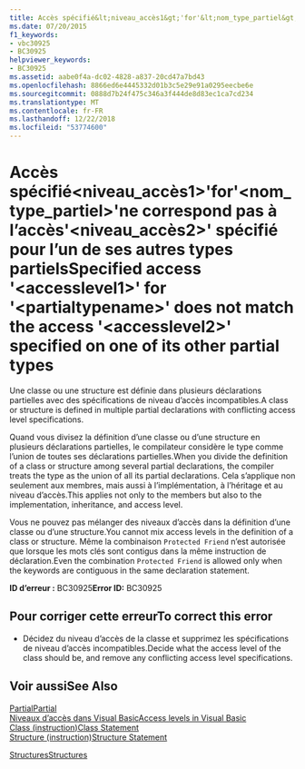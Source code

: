 ```yaml
---
title: Accès spécifié&lt;niveau_accès1&gt;'for'&lt;nom_type_partiel&gt;'ne correspond pas à l’accès'&lt;niveau_accès2&gt;' spécifié pour l’un de ses autres types partiels
ms.date: 07/20/2015
f1_keywords:
- vbc30925
- BC30925
helpviewer_keywords:
- BC30925
ms.assetid: aabe0f4a-dc02-4828-a837-20cd47a7bd43
ms.openlocfilehash: 8866ed6e4445332d01b3c5e29e91a0295eecbe6e
ms.sourcegitcommit: 0888d7b24f475c346a3f444de8d83ec1ca7cd234
ms.translationtype: MT
ms.contentlocale: fr-FR
ms.lasthandoff: 12/22/2018
ms.locfileid: "53774600"
---
```

# <a name="specified-access-ltaccesslevel1gt-for-ltpartialtypenamegt-does-not-match-the-access-ltaccesslevel2gt-specified-on-one-of-its-other-partial-types"></a><span data-ttu-id="5478d-102">Accès spécifié&lt;niveau_accès1&gt;'for'&lt;nom_type_partiel&gt;'ne correspond pas à l’accès'&lt;niveau_accès2&gt;' spécifié pour l’un de ses autres types partiels</span><span class="sxs-lookup"><span data-stu-id="5478d-102">Specified access '&lt;accesslevel1&gt;' for '&lt;partialtypename&gt;' does not match the access '&lt;accesslevel2&gt;' specified on one of its other partial types</span></span>
<span data-ttu-id="5478d-103">Une classe ou une structure est définie dans plusieurs déclarations partielles avec des spécifications de niveau d’accès incompatibles.</span><span class="sxs-lookup"><span data-stu-id="5478d-103">A class or structure is defined in multiple partial declarations with conflicting access level specifications.</span></span>  
  
 <span data-ttu-id="5478d-104">Quand vous divisez la définition d’une classe ou d’une structure en plusieurs déclarations partielles, le compilateur considère le type comme l’union de toutes ses déclarations partielles.</span><span class="sxs-lookup"><span data-stu-id="5478d-104">When you divide the definition of a class or structure among several partial declarations, the compiler treats the type as the union of all its partial declarations.</span></span> <span data-ttu-id="5478d-105">Cela s’applique non seulement aux membres, mais aussi à l’implémentation, à l’héritage et au niveau d’accès.</span><span class="sxs-lookup"><span data-stu-id="5478d-105">This applies not only to the members but also to the implementation, inheritance, and access level.</span></span>  
  
 <span data-ttu-id="5478d-106">Vous ne pouvez pas mélanger des niveaux d’accès dans la définition d’une classe ou d’une structure.</span><span class="sxs-lookup"><span data-stu-id="5478d-106">You cannot mix access levels in the definition of a class or structure.</span></span> <span data-ttu-id="5478d-107">Même la combinaison `Protected Friend` n’est autorisée que lorsque les mots clés sont contigus dans la même instruction de déclaration.</span><span class="sxs-lookup"><span data-stu-id="5478d-107">Even the combination `Protected Friend` is allowed only when the keywords are contiguous in the same declaration statement.</span></span>  
  
 <span data-ttu-id="5478d-108">**ID d’erreur :** BC30925</span><span class="sxs-lookup"><span data-stu-id="5478d-108">**Error ID:** BC30925</span></span>  
  
## <a name="to-correct-this-error"></a><span data-ttu-id="5478d-109">Pour corriger cette erreur</span><span class="sxs-lookup"><span data-stu-id="5478d-109">To correct this error</span></span>  
  
-   <span data-ttu-id="5478d-110">Décidez du niveau d’accès de la classe et supprimez les spécifications de niveau d’accès incompatibles.</span><span class="sxs-lookup"><span data-stu-id="5478d-110">Decide what the access level of the class should be, and remove any conflicting access level specifications.</span></span>  
  
## <a name="see-also"></a><span data-ttu-id="5478d-111">Voir aussi</span><span class="sxs-lookup"><span data-stu-id="5478d-111">See Also</span></span>  
 [<span data-ttu-id="5478d-112">Partial</span><span class="sxs-lookup"><span data-stu-id="5478d-112">Partial</span></span>](../../visual-basic/language-reference/modifiers/partial.md)  
 [<span data-ttu-id="5478d-113">Niveaux d’accès dans Visual Basic</span><span class="sxs-lookup"><span data-stu-id="5478d-113">Access levels in Visual Basic</span></span>](../../visual-basic/programming-guide/language-features/declared-elements/access-levels.md)  
 [<span data-ttu-id="5478d-114">Class (instruction)</span><span class="sxs-lookup"><span data-stu-id="5478d-114">Class Statement</span></span>](../../visual-basic/language-reference/statements/class-statement.md)  
 [<span data-ttu-id="5478d-115">Structure (instruction)</span><span class="sxs-lookup"><span data-stu-id="5478d-115">Structure Statement</span></span>](../../visual-basic/language-reference/statements/structure-statement.md)  
   
 [<span data-ttu-id="5478d-116">Structures</span><span class="sxs-lookup"><span data-stu-id="5478d-116">Structures</span></span>](../../visual-basic/programming-guide/language-features/data-types/structures.md)
